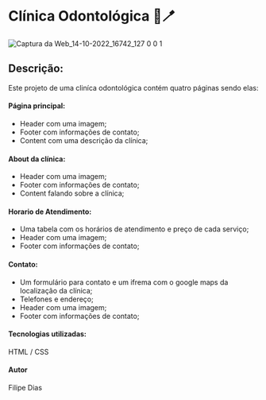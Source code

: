 # Clínica Odontológica 🦷🪥 


![Captura da Web_14-10-2022_16742_127 0 0 1](https://user-images.githubusercontent.com/97606816/195928512-5ab7b451-b112-48c2-a830-2f8038e05412.jpeg)



## Descrição: 

Este projeto de uma cliníca odontológica contém quatro páginas sendo elas:

#### Página principal:

- Header com uma imagem;
- Footer com informações de contato;
- Content com uma descrição da clínica;

#### About da clínica:

- Header com uma imagem;
- Footer com informações de contato;
- Content falando sobre a clínica;

#### Horario de Atendimento:

- Uma tabela com os horários de atendimento e preço de cada serviço;
- Header com uma imagem;
- Footer com informações de contato;

#### Contato:

- Um formulário para contato e um ifrema com o google maps da localização da clínica;
- Telefones e endereço;
- Header com uma imagem;
- Footer com informações de contato;

#### Tecnologias utilizadas:

HTML / CSS

#### Autor

Filipe Dias

